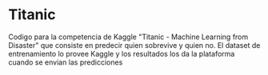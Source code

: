 # Titanic
Codigo para la competencia de Kaggle "Titanic - Machine Learning from Disaster" que consiste en predecir quien sobrevive y quien no.
El dataset de entrenamiento lo provee Kaggle y los resultados los da la plataforma cuando se envian las predicciones 
